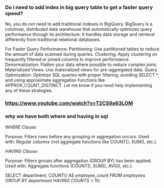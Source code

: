 ### Do i need to add index in big query table to get a faster query speed?

No, you do not need to add traditional indexes in BigQuery. BigQuery is a columnar, distributed data warehouse that automatically optimizes query performance through its architecture. It handles data storage and retrieval differently from traditional relational databases.

For Faster Query Performance:
Partitioning: Use partitioned tables to reduce the amount of data scanned during queries.
Clustering: Apply clustering on frequently filtered or joined columns to improve performance.
Denormalization: Flatten your data where possible to reduce complex joins.
Materialized Views: Use materialized views for pre-aggregated data.
Query Optimization: Optimize SQL queries with proper filtering, avoiding SELECT *, and using approximate aggregation functions like APPROX_COUNT_DISTINCT.
Let me know if you need help implementing any of these strategies.


### https://www.youtube.com/watch?v=T2CS9a63LOM

### why we have both where and having in sql
*WHERE Clause:*

Purpose: Filters rows before any grouping or aggregation occurs.
Used with: Regular columns (not aggregate functions like COUNT(), SUM(), etc.).

*HAVING Clause:*

Purpose: Filters groups after aggregation (GROUP BY) has been applied.
Used with: Aggregate functions (COUNT(), SUM(), AVG(), etc.).

SELECT department, COUNT(*) AS employee_count
FROM employees
GROUP BY department
HAVING COUNT(*) > 10;